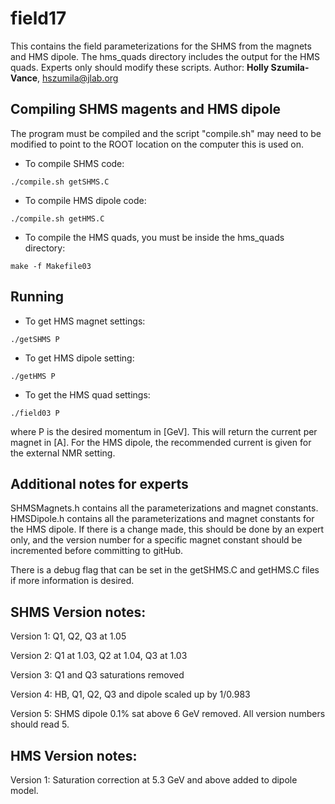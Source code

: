 # field17
This contains the field parameterizations for the SHMS from the magnets and HMS dipole. The hms_quads directory includes the output for the HMS quads. Experts only should modify these scripts.
Author: **Holly Szumila-Vance**, hszumila@jlab.org

## Compiling SHMS magents and HMS dipole
The program must be compiled and the script "compile.sh" may need to be modified to point to the ROOT location on the computer this is used on.

* To compile SHMS code:
```
./compile.sh getSHMS.C
```
* To compile HMS dipole code:
```
./compile.sh getHMS.C
```

* To compile the HMS quads, you must be inside the hms_quads directory:
```
make -f Makefile03
```

## Running

* To get HMS magnet settings:
```
./getSHMS P
```
* To get HMS dipole setting:
```
./getHMS P
```
* To get the HMS quad settings:
```
./field03 P
```
where P is the desired momentum in [GeV]. This will return the current per magnet in [A]. For the HMS dipole, the recommended current is given for the external NMR setting. 

## Additional notes for experts

SHMSMagnets.h contains all the parameterizations and magnet constants. HMSDipole.h contains all the parameterizations and magnet constants for the HMS dipole. If there is a change made, this should be done by an expert only, and the version number for a specific magnet constant should be incremented before committing to gitHub. 

There is a debug flag that can be set in the getSHMS.C and getHMS.C files if more information is desired. 


## SHMS Version notes:
Version 1: 
Q1, Q2, Q3 at 1.05

Version 2: 
Q1 at 1.03, Q2 at 1.04, Q3 at 1.03

Version 3:
Q1 and Q3 saturations removed

Version 4:
HB, Q1, Q2, Q3 and dipole scaled up by 1/0.983

Version 5:
SHMS dipole 0.1% sat above 6 GeV removed. 
All version numbers should read 5.


## HMS Version notes:
Version 1:
Saturation correction at 5.3 GeV and above added to dipole model.